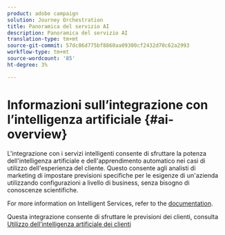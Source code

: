 ```yaml
---
product: adobe campaign
solution: Journey Orchestration
title: Panoramica del servizio AI
description: Panoramica del servizio AI
translation-type: tm+mt
source-git-commit: 57dc86d775bf8860aa09300cf2432d70c62a2993
workflow-type: tm+mt
source-wordcount: '85'
ht-degree: 3%

---
```



# Informazioni sull’integrazione con l’intelligenza artificiale {#ai-overview}

L&#39;integrazione con i servizi intelligenti consente di sfruttare la potenza dell&#39;intelligenza artificiale e dell&#39;apprendimento automatico nei casi di utilizzo dell&#39;esperienza del cliente. Questo consente agli analisti di marketing di impostare previsioni specifiche per le esigenze di un&#39;azienda utilizzando configurazioni a livello di business, senza bisogno di conoscenze scientifiche.

For more information on Intelligent Services, refer to the [documentation](https://docs.adobe.com/content/help/en/experience-platform/intelligent-services/home.html).

Questa integrazione consente di sfruttare le previsioni dei clienti, consulta [Utilizzo dell’intelligenza artificiale dei clienti](../ai-services/leveraging-customer-ai.md)

<!--* fatigue scores, see [Leveraging Journey AI](../ai-services/leveraging-fatigue-scores.md)-->
